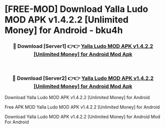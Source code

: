 # [FREE-MOD] Download Yalla Ludo MOD APK v1.4.2.2 [Unlimited Money] for Android - bku4h


<div align="center">
<h3>🔴 Download [Server1] 👉👉 <a href="https://apk-comot.site?title=Yalla_Ludo_MOD_APK_v1.4.2.2_[Unlimited_Money]_for_Android">Yalla Ludo MOD APK v1.4.2.2 [Unlimited Money] for Android Mod Apk</a></h3><br>

<h3>🔴 Download [Server2] 👉👉 <a href="https://apk-comot.site?title=Yalla_Ludo_MOD_APK_v1.4.2.2_[Unlimited_Money]_for_Android">Yalla Ludo MOD APK v1.4.2.2 [Unlimited Money] for Android Mod Apk</a></h3>
</div>



Download Yalla Ludo MOD APK v1.4.2.2 [Unlimited Money] for Android 

Free APK MOD Yalla Ludo MOD APK v1.4.2.2 [Unlimited Money] for Android 

Download Yalla Ludo MOD APK v1.4.2.2 [Unlimited Money] for Android Mod For Android
